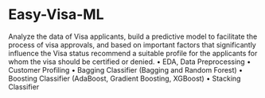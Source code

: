 # Easy-Visa-ML
Analyze the data of Visa applicants, build a predictive model to
facilitate the process of visa approvals, and based on important
factors that significantly influence the Visa status recommend a
suitable profile for the applicants for whom the visa should be certified or denied.
 • EDA, Data Preprocessing
 • Customer Profiling
 • Bagging Classifier (Bagging and Random Forest)
 • Boosting Classifier (AdaBoost, Gradient Boosting, XGBoost)
 • Stacking Classifier
